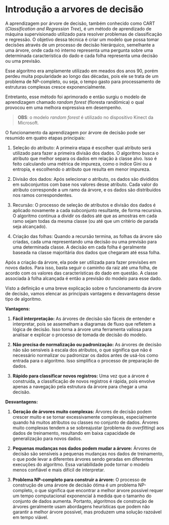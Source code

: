 # Introdução a arvores de decisão

A aprendizagem por árvore de decisão, também conhecido como CART (_Classification and Regression Tree_), é um método de aprendizado de máquina supervisionado utilizado para resolver problemas de classificação e regressão. O objetivo dessa técnica é criar um modelo que possa tomar decisões através de um processo de decisão hierárquico, semelhante a uma árvore, onde cada nó interno representa uma pergunta sobre uma determinada característica do dado e cada folha representa uma decisão ou uma previsão.

Esse algoritmo era amplamente utilizado em meados dos anos 90, porém perdeu muita popularidade ao longo das décadas, pois ele se trata de um problema de NP-completo, ou seja, o tempo gasto para processamento de estruturas complexas cresce exponencialmente.

Entretanto, esse método foi aprimorado e então surgiu o modelo de aprendizagem chamado _random forest_ (floresta randômica) o qual provocou em uma melhora expressiva em desempenho.

> **OBS**: o modelo _random forest_ é utilizado no dispositivo Kinect da Microsoft.

O funcionamento da aprendizagem por árvore de decisão pode ser resumido em quatro etapas principais:

1. Seleção do atributo: A primeira etapa é escolher qual atributo será utilizado para fazer a primeira divisão dos dados. O algoritmo busca o atributo que melhor separa os dados em relação à classe alvo. Isso é feito calculando uma métrica de impureza, como o índice Gini ou a entropia, e escolhendo o atributo que resulta em menor impureza.

2. Divisão dos dados: Após selecionar o atributo, os dados são divididos em subconjuntos com base nos valores desse atributo. Cada valor do atributo corresponde a um ramo da árvore, e os dados são distribuídos nos ramos correspondentes.

3. Recursão: O processo de seleção de atributos e divisão dos dados é aplicado novamente a cada subconjunto resultante, de forma recursiva. O algoritmo continua a dividir os dados até que as amostras em cada ramo sejam todas da mesma classe (ou até que um critério de parada seja alcançado).

4. Criação das folhas: Quando a recursão termina, as folhas da árvore são criadas, cada uma representando uma decisão ou uma previsão para uma determinada classe. A decisão em cada folha é geralmente baseada na classe majoritária dos dados que chegaram até essa folha.

Após a criação da árvore, ela pode ser utilizada para fazer previsões em novos dados. Para isso, basta seguir o caminho da raiz até uma folha, de acordo com os valores das características do dado em questão. A classe associada à folha alcançada é então a previsão do modelo para esse dado.

Visto a definição e uma breve explicação sobre o funcionamento da árvore de decisão, vamos elencar as principais vantagens e desvantagens desse tipo de algoritmo.

**Vantagens:**

1. **Fácil interpretação:** As árvores de decisão são fáceis de entender e interpretar, pois se assemelham a diagramas de fluxo que refletem a lógica de decisão. Isso torna a árvore uma ferramenta valiosa para analisar e explicar o processo de tomada de decisão do modelo.

2. **Não precisa de normalização ou padronização:** As árvores de decisão não são sensíveis à escala dos atributos, o que significa que não é necessário normalizar ou padronizar os dados antes de usá-los como entrada para o algoritmo. Isso simplifica o processo de preparação de dados.

3. **Rápido para classificar novos registros:** Uma vez que a árvore é construída, a classificação de novos registros é rápida, pois envolve apenas a navegação pela estrutura da árvore para chegar a uma decisão.

**Desvantagens:**

1. **Geração de árvores muito complexas:** Árvores de decisão podem crescer muito e se tornar excessivamente complexas, especialmente quando há muitos atributos ou classes no conjunto de dados. Árvores muito complexas tendem a se sobreajustar (problema do _overfitting_) aos dados de treinamento, resultando em baixa capacidade de generalização para novos dados.

2. **Pequenas mudanças nos dados podem mudar a árvore:** Árvores de decisão são sensíveis a pequenas mudanças nos dados de treinamento, o que pode levar a diferentes árvores sendo geradas em diferentes execuções do algoritmo. Essa variabilidade pode tornar o modelo menos confiável e mais difícil de interpretar.

3. **Problema NP-completo para construir a árvore:** O processo de construção de uma árvore de decisão ótima é um problema NP-completo, o que significa que encontrar a melhor árvore possível requer um tempo computacional exponencial à medida que o tamanho do conjunto de dados aumenta. Portanto, algoritmos de construção de árvores geralmente usam abordagens heurísticas que podem não garantir a melhor árvore possível, mas produzem uma solução razoável em tempo viável.
